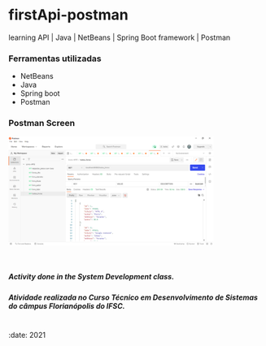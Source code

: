 # firstApi-postman
learning API | Java | NetBeans | Spring Boot framework | Postman

### Ferramentas utilizadas
- NetBeans
- Java
- Spring boot
- Postman

### Postman Screen

<p width="100%">
<img width="80%" src="https://github.com/ifYanneelse/firstApi-postman/blob/9cca377572dd25553f2a6a7a585802fe344712dc/postmanprint/todos_livros.png"> 
</p>

<br>

##### Activity done in the System Development class.
##### Atividade realizada no Curso Técnico em Desenvolvimento de Sistemas do câmpus Florianópolis do IFSC.

<br>
:date: 2021
